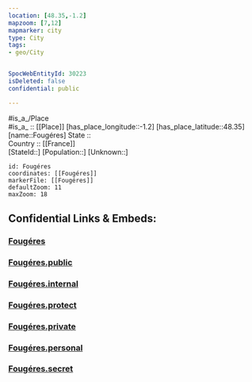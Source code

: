 ```yaml
---
location: [48.35,-1.2] 
mapzoom: [7,12] 
mapmarker: city 
type: City
tags:
- geo/City


SpocWebEntityId: 30223
isDeleted: false
confidential: public

---
```

#is_a_/Place  
#is_a_ :: [[Place]] 
[has_place_longitude::-1.2] 
[has_place_latitude::48.35] 
[name::Fougéres] 
State ::  
Country :: [[France]]  
[StateId::] 
[Population::] 
[Unknown::] 


```leaflet
id: Fougéres
coordinates: [[Fougéres]] 
markerFile: [[Fougéres]] 
defaultZoom: 11 
maxZoom: 18
```


## Confidential Links & Embeds: 

### [Fougéres](/_Standards/Earth/Continent/Europe/Europe~West/France/regions~France/Bretagne/departments~Bretagne/Ille-et-Vilaine/communes~Ille-et-Vilaine/Fougères-Vitré/cities~Fougères-Vitré/Fougéres.md) 

### [Fougéres.public](/_public/Earth/Continent/Europe/Europe~West/France/regions~France/Bretagne/departments~Bretagne/Ille-et-Vilaine/communes~Ille-et-Vilaine/Fougères-Vitré/cities~Fougères-Vitré/Fougéres.public.md) 

### [Fougéres.internal](/_internal/Earth/Continent/Europe/Europe~West/France/regions~France/Bretagne/departments~Bretagne/Ille-et-Vilaine/communes~Ille-et-Vilaine/Fougères-Vitré/cities~Fougères-Vitré/Fougéres.internal.md) 

### [Fougéres.protect](/_protect/Earth/Continent/Europe/Europe~West/France/regions~France/Bretagne/departments~Bretagne/Ille-et-Vilaine/communes~Ille-et-Vilaine/Fougères-Vitré/cities~Fougères-Vitré/Fougéres.protect.md) 

### [Fougéres.private](/_private/Earth/Continent/Europe/Europe~West/France/regions~France/Bretagne/departments~Bretagne/Ille-et-Vilaine/communes~Ille-et-Vilaine/Fougères-Vitré/cities~Fougères-Vitré/Fougéres.private.md) 

### [Fougéres.personal](/_personal/Earth/Continent/Europe/Europe~West/France/regions~France/Bretagne/departments~Bretagne/Ille-et-Vilaine/communes~Ille-et-Vilaine/Fougères-Vitré/cities~Fougères-Vitré/Fougéres.personal.md) 

### [Fougéres.secret](/_secret/Earth/Continent/Europe/Europe~West/France/regions~France/Bretagne/departments~Bretagne/Ille-et-Vilaine/communes~Ille-et-Vilaine/Fougères-Vitré/cities~Fougères-Vitré/Fougéres.secret.md)


